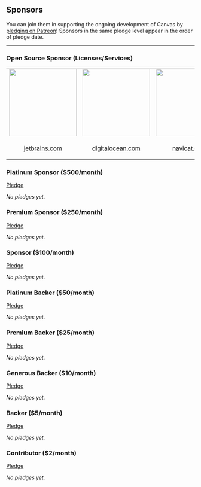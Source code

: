 ## Sponsors

You can join them in supporting the ongoing development of Canvas by [pledging on Patreon](https://www.patreon.com/austintoddj)! Sponsors in the same pledge level appear in the order of pledge date.

---

### Open Source Sponsor (Licenses/Services)

<table width="100%" border="0" cellpadding="5">

<tr>

<td align="center" valign="center">
<a href="https://www.jetbrains.com"><img width="180px" src="https://github.com/cnvs/art/blob/master/sponsors/jetbrains.png?raw=true"></a>
</td>

<td align="center" valign="center">
<a href="https://digitalocean.com/?refcode=41cb45b3c7db"><img width="180px" src="https://github.com/cnvs/art/blob/master/sponsors/digitalocean.png?raw=true"></a>
</td>

<td align="center" valign="center">
<a href="https://www.navicat.com"><img width="180px" src="https://github.com/cnvs/art/blob/master/sponsors/navicat.png?raw=true"></a>
</td>

</tr>

<tr>
<td align="center" valign="center">
<p><a href="https://www.jetbrains.com">jetbrains.com</a></p>
</td>

<td align="center" valign="center">
<p><a href="https://digitalocean.com/?refcode=41cb45b3c7db">digitalocean.com</a></p>
</td>

<td align="center" valign="center">
<p><a href="https://www.navicat.com">navicat.com</a></p>
</td>
</tr>

</table>

### Platinum Sponsor ($500/month)

[Pledge](https://www.patreon.com/join/austintoddj/checkout?rid=1295515)

*No pledges yet.*

### Premium Sponsor ($250/month)

[Pledge](https://www.patreon.com/join/austintoddj/checkout?rid=1295497)

*No pledges yet.*

### Sponsor ($100/month)

[Pledge](https://www.patreon.com/join/austintoddj/checkout?rid=1295498)

*No pledges yet.*

### Platinum Backer ($50/month)

[Pledge](https://www.patreon.com/join/austintoddj/checkout?rid=1294556)

*No pledges yet.*

### Premium Backer ($25/month)

[Pledge](https://www.patreon.com/join/austintoddj/checkout?rid=1294557)

*No pledges yet.*

### Generous Backer ($10/month)

[Pledge](https://www.patreon.com/join/austintoddj/checkout?rid=1294558)

*No pledges yet.*

### Backer ($5/month)

[Pledge](https://www.patreon.com/join/austintoddj/checkout?rid=1294541)

*No pledges yet.*

### Contributor ($2/month)

[Pledge](https://www.patreon.com/join/austintoddj/checkout?rid=1295416)

*No pledges yet.*
